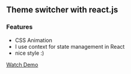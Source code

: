 ## Theme switcher with react.js



### Features
 - CSS Animation
 - I use context for state management in React
 - nice style :)

[Watch Demo](https://nafasebra.github.io/reactjs-theme-switcher/)
